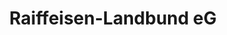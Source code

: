---
title: "Raiffeisen-Landbund eG"
url: /niedernwoehren/raiffeisen-landbund-eg/
shop: Baustoffe
---